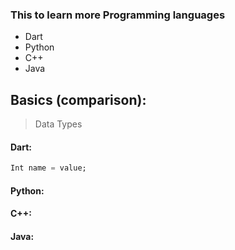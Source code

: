 ### This to learn more Programming languages

- Dart
- Python 
- C++ 
- Java
  
## Basics (comparison):
> Data Types

#### Dart:
``` dart
Int name = value;

```
#### Python:
#### C++:
#### Java:


